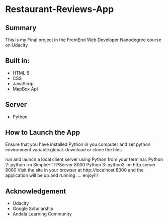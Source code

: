 # Restaurant-Reviews-App
## Summary
This is my Final project in the FrontEnd Web Developer Nanodegree course on Udacity

## Built in:
- HTML 5
- CSS
- JavaScrip
- MapBox Api
## Server
- Python

## How to Launch the App
Ensure that you have installed Python in you computer and set python environment variable global.
download or clone the files.

run and launch a local client server using Python from your terminal: 
Python 2: python -m SimpleHTTPServer 8000 
Python 3: python3 -m http.server 8000
Visit the site in your browser at http://localhost:8000 and the application will be up and running .... enjoy!!!

## Acknowledgement
- Udacity 
- Google Scholarship 
- Andela Learning Community
